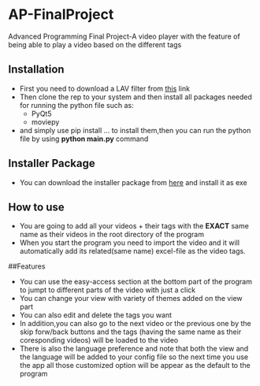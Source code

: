 # AP-FinalProject
Advanced Programming Final Project-A video player with the feature of being able to play a video based on the different tags
## Installation
- First you need to download a LAV filter from <a href="https://www.videohelp.com/download/LAVFilters-0.74.1-Installer.exe">this</a> link 
- Then clone the rep to your system and then install all packages needed for running the python file such as:
  - PyQt5
  - moviepy
 - and simply use pip install ... to install them,then you can run the python file by using **python main.py** command
 ## Installer Package
 - You can download the installer package from <a href="https://drive.google.com/file/d/1aXwSaFn52sIc844h5o85utks4Q1EiE-c/view?usp=sharing">here</a> and install it as exe
 
 
 ## How to use
 - You are going to add all your videos + their tags with the **EXACT** same name as their videos in the root directory of the program
 - When you start the program you need to import the video and it will automatically add its related(same name) excel-file as the video tags.
 
 ##Features
 - You can use the easy-access section at the bottom part of the program to jumpt to different parts of the video with just a click
 - You can change your view with variety of themes added on the view part
 - You can also edit and delete the tags you want
 - In addition,you can also go to the next video or the previous one by the skip forw/back buttons and the tags (having the same name as their coresponding videos) will be loaded to the video
 - There is also the language preference and note that both the view and the language will be added to your config file so the next time you use the app all those customized option will be appear as the default to the program

